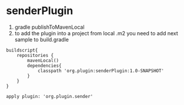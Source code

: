 # senderPlugin

1. gradle publishToMavenLocal
2. to add the plugin into a project from local .m2 you need to add next sample to build.gradle 

````
buildscript{
    repositories {
        mavenLocal()
        dependencies{
            classpath 'org.plugin:senderPlugin:1.0-SNAPSHOT'
        }
    }
}

apply plugin: 'org.plugin.sender'
````
